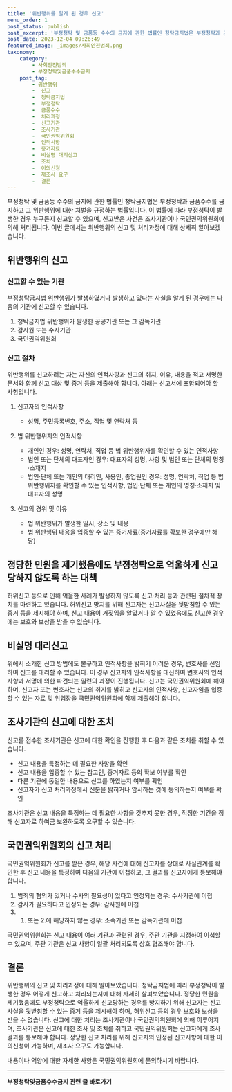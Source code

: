 ```yaml
---
title: '위반행위를 알게 된 경우 신고'
menu_order: 1
post_status: publish
post_excerpt: '부정청탁 및 금품등 수수의 금지에 관한 법률인 청탁금지법은 부정청탁과 금품수수를 금지하고 그 위반행위에 대한 처벌을 규정하는 법률입니다. 이 법률에 따라 부정청탁이 발생한 경우 누구든지 신고할 수 있으며, 신고받은 사건은 조사기관이나 국민권익위원회에 의해 처리됩니다. 이번 글에서는 위반행위의 신고 및 처리과정에 대해 상세히 알아보겠습니다.'
post_date: 2023-12-04 09:26:49
featured_image: _images/사회안전범죄.png
taxonomy:
    category:
        - 사회안전범죄
        - 부정청탁및금품수수금지
    post_tag:
        - 위반행위
        -  신고
        -  청탁금지법
        -  부정청탁
        -  금품수수
        -  처리과정
        -  신고기관
        -  조사기관
        -  국민권익위원회
        -  인적사항
        -  증거자료
        -  비실명 대리신고
        -  조치
        -  이의신청
        -  재조사 요구
        -  결론
---
```



부정청탁 및 금품등 수수의 금지에 관한 법률인 청탁금지법은 부정청탁과 금품수수를 금지하고 그 위반행위에 대한 처벌을 규정하는 법률입니다. 이 법률에 따라 부정청탁이 발생한 경우 누구든지 신고할 수 있으며, 신고받은 사건은 조사기관이나 국민권익위원회에 의해 처리됩니다. 이번 글에서는 위반행위의 신고 및 처리과정에 대해 상세히 알아보겠습니다.

## 위반행위의 신고

### 신고할 수 있는 기관

부정청탁금지법 위반행위가 발생하였거나 발생하고 있다는 사실을 알게 된 경우에는 다음의 기관에 신고할 수 있습니다.

1. 청탁금지법 위반행위가 발생한 공공기관 또는 그 감독기관
2. 감사원 또는 수사기관
3. 국민권익위원회

### 신고 절차

위반행위를 신고하려는 자는 자신의 인적사항과 신고의 취지, 이유, 내용을 적고 서명한 문서와 함께 신고 대상 및 증거 등을 제출해야 합니다. 아래는 신고서에 포함되어야 할 사항입니다.

1. 신고자의 인적사항
   - 성명, 주민등록번호, 주소, 직업 및 연락처 등

2. 법 위반행위자의 인적사항
   - 개인인 경우: 성명, 연락처, 직업 등 법 위반행위자를 확인할 수 있는 인적사항
   - 법인 또는 단체의 대표자인 경우: 대표자의 성명, 사항 및 법인 또는 단체의 명칭·소재지
   - 법인·단체 또는 개인의 대리인, 사용인, 종업원인 경우: 성명, 연락처, 직업 등 법 위반행위자를 확인할 수 있는 인적사항, 법인·단체 또는 개인의 명칭·소재지 및 대표자의 성명

3. 신고의 경위 및 이유
   - 법 위반행위가 발생한 일시, 장소 및 내용
   - 법 위반행위 내용을 입증할 수 있는 증거자료(증거자료를 확보한 경우에만 해당)

## 정당한 민원을 제기했음에도 부정청탁으로 억울하게 신고당하지 않도록 하는 대책

허위신고 등으로 인해 억울한 사례가 발생하지 않도록 신고·처리 등과 관련된 절차적 장치를 마련하고 있습니다. 허위신고 방지를 위해 신고자는 신고사실을 뒷받침할 수 있는 증거 등을 제시해야 하며, 신고 내용이 거짓임을 알았거나 알 수 있었음에도 신고한 경우에는 보호와 보상을 받을 수 없습니다.

## 비실명 대리신고

위에서 소개한 신고 방법에도 불구하고 인적사항을 밝히기 어려운 경우, 변호사를 선임하여 신고를 대리할 수 있습니다. 이 경우 신고자의 인적사항을 대신하여 변호사의 인적사항과 서명에 의한 파견되는 일련의 과정이 진행됩니다. 신고는 국민권익위원회에 해야하며, 신고자 또는 변호사는 신고의 취지를 밝히고 신고자의 인적사항, 신고자임을 입증할 수 있는 자료 및 위임장을 국민권익위원회에 함께 제출해야 합니다.

## 조사기관의 신고에 대한 조치

신고를 접수한 조사기관은 신고에 대한 확인을 진행한 후 다음과 같은 조치를 취할 수 있습니다.

- 신고 내용을 특정하는 데 필요한 사항을 확인
- 신고 내용을 입증할 수 있는 참고인, 증거자료 등의 확보 여부를 확인
- 다른 기관에 동일한 내용으로 신고를 하였는지 여부를 확인
- 신고자가 신고 처리과정에서 신분을 밝히거나 암시하는 것에 동의하는지 여부를 확인

조사기관은 신고 내용을 특정하는 데 필요한 사항을 갖추지 못한 경우, 적정한 기간을 정해 신고자로 하여금 보완하도록 요구할 수 있습니다.

## 국민권익위원회의 신고 처리

국민권익위원회가 신고를 받은 경우, 해당 사건에 대해 신고자를 상대로 사실관계를 확인한 후 신고 내용을 특정하여 다음의 기관에 이첩하고, 그 결과를 신고자에게 통보해야 합니다.

1. 범죄의 혐의가 있거나 수사의 필요성이 있다고 인정되는 경우: 수사기관에 이첩
2. 감사가 필요하다고 인정되는 경우: 감사원에 이첩
3. 1. 또는 2.에 해당하지 않는 경우: 소속기관 또는 감독기관에 이첩

국민권익위원회는 신고 내용이 여러 기관과 관련된 경우, 주관 기관을 지정하여 이첩할 수 있으며, 주관 기관은 신고 사항이 일괄 처리되도록 상호 협조해야 합니다.

## 결론

위반행위의 신고 및 처리과정에 대해 알아보았습니다. 청탁금지법에 따라 부정청탁이 발생한 경우 어떻게 신고하고 처리되는지에 대해 자세히 살펴보았습니다. 정당한 민원을 제기했음에도 부정청탁으로 억울하게 신고당하는 경우를 방지하기 위해 신고자는 신고사실을 뒷받침할 수 있는 증거 등을 제시해야 하며, 허위신고 등의 경우 보호와 보상을 받을 수 없습니다. 신고에 대한 처리는 조사기관이나 국민권익위원회에 의해 이루어지며, 조사기관은 신고에 대한 조사 및 조치를 취하고 국민권익위원회는 신고자에게 조사결과를 통보해야 합니다. 정당한 신고 처리를 위해 신고자의 인정된 신고사항에 대한 이의신청이 가능하며, 재조사 요구도 가능합니다.

내용이나 억양에 대한 자세한 사항은 국민권익위원회에 문의하시기 바랍니다.


<!-- wp:separator -->
<hr class="wp-block-separator has-alpha-channel-opacity"/>
<!-- /wp:separator -->

<!-- wp:group {"backgroundColor":"base","layout":{"type":"constrained"}} -->
<div class="wp-block-group has-base-background-color has-background"><!-- wp:paragraph {"align":"center","fontSize":"medium"} -->
<p class="has-text-align-center has-large-font-size"><strong>부정청탁및금품수수금지 관련 글 바로가기</strong></p>
<!-- /wp:paragraph -->


<!-- wp:latest-posts
{"categories":[{"id":31010,"count":19,"description":"","link":"https://uknowlaw.com/category/%eb%b6%80%ec%a0%95%ec%b2%ad%ed%83%81%eb%b0%8f%ea%b8%88%ed%92%88%ec%88%98%ec%88%98%ea%b8%88%ec%a7%80/","name":"부정청탁및금품수수금지","slug":"부정청탁및금품수수금지","taxonomy":"category","parent":0,"meta":[],"_links":{"self":[{"href":"https://uknowlaw.com/wp-json/wp/v2/categories/31010"}],"collection":[{"href":"https://uknowlaw.com/wp-json/wp/v2/categories"}],"about":[{"href":"https://uknowlaw.com/wp-json/wp/v2/taxonomies/category"}],"wp:post_type":[{"href":"https://uknowlaw.com/wp-json/wp/v2/posts?categories=31010"}],"curies":[{"name":"wp","href":"https://api.w.org/{rel}","templated":true}]}}],"postsToShow":100,"excerptLength":28,"postLayout":"grid","columns":2,"featuredImageAlign":"left","featuredImageSizeSlug":"large","fontSize":"small"} /--></div>
<!-- /wp:group -->